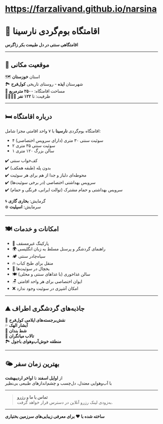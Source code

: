 # https://farzalivand.github.io/narsina
# 🏡 اقامتگاه بوم‌گردی نارسینا

**اقامتگاهی سنتی در دل طبیعت بکر زاگرس**

---

## 📍 موقعیت مکانی

🗺️ استان **خوزستان**  
🏞️ شهرستان **ایذه** - روستای تاریخی **کول‌فرح**  
📏 مساحت اقامتگاه: **۲۵۰۰ مترمربع**  
👨‍👩‍👧‍👦 ظرفیت: تا **۱۲۲ نفر**

---

## 🛏️ درباره اقامتگاه

اقامتگاه بوم‌گردی **نارسینا** با ۷ واحد اقامتی مجزا شامل:

- ۴ سوئیت سنتی ۳۰ متری (دارای سرویس اختصاصی)
- ۲ سوئیت سنتی ۳۵ متری
- ۱ سالن بزرگ ۱۲۰ متری

✔️ کف‌خواب سنتی  
✔️ بدون پله (طبقه همکف)  
✔️ محوطه‌ای دلباز و جدا از هم برای هر سوئیت  
✔️ سرویس بهداشتی اختصاصی (در برخی سوئیت‌ها)  
✔️ سرویس بهداشتی و حمام مشترک (توالت ایرانی، فرنگی و حمام)

🌀 گرمایش: **بخاری گازی**  
❄️ سرمایش: **اسپلیت**

---

## 🍽️ امکانات و خدمات

- 🚗 پارکینگ غیرمسقف  
- 🌍 راهنمای گردشگر و پرسنل مسلط به زبان انگلیسی  
- 🏕️ سیاه‌چادر سنتی  
- 🔥 منقل برای طبخ کباب  
- 🧊 یخچال در سوئیت‌ها  
- 🍽️ سالن غذاخوری (با غذاهای سنتی و محلی)  
- 🪑 ایوان اختصاصی برای هر واحد اقامتی  
- ❌ امکان آشپزی در سوئیت وجود ندارد

---

## ⛰️ جاذبه‌های گردشگری اطراف

📜 **نقش‌برجسته‌های ایلامی کول‌فرح**  
💦 **آبشار الهک**  
🌊 **شط بندان**  
🌿 **تالاب میانگران**  
🏞️ **منطقه خوش‌آب‌و‌هوای باجول**

---

## 🌤️ بهترین زمان سفر

از **اوایل اسفند** تا **اواخر اردیبهشت**  
با آب‌وهوایی معتدل، دل‌چسب و چشم‌اندازهای طبیعی بی‌نظیر

---

> **تماس با ما و رزرو**  
به‌زودی لینک رزرو آنلاین در دسترس قرار خواهد گرفت.

---

**ساخته شده با ❤️ برای معرفی زیبایی‌های سرزمین بختیاری**
